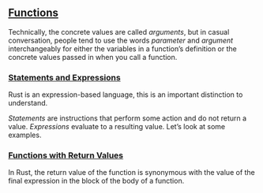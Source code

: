 ## [Functions](https://doc.rust-lang.org/nightly/book/ch03-03-how-functions-work.html#functions)

Technically, the concrete values are called _arguments_, but in casual conversation, people tend to use the words _parameter_ and _argument_ interchangeably for either the variables in a function’s definition or the concrete values passed in when you call a function.

### [Statements and Expressions](https://doc.rust-lang.org/nightly/book/ch03-03-how-functions-work.html#statements-and-expressions)

Rust is an expression-based language, this is an important distinction to understand.

_Statements_ are instructions that perform some action and do not return a value. _Expressions_ evaluate to a resulting value. Let’s look at some examples.

### [Functions with Return Values](https://doc.rust-lang.org/nightly/book/ch03-03-how-functions-work.html#functions-with-return-values)

In Rust, the return value of the function is synonymous with the value of the final expression in the block of the body of a function.